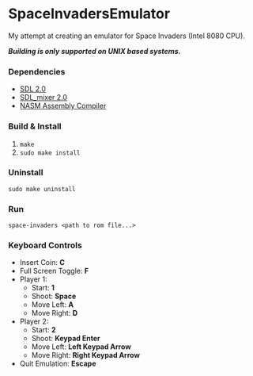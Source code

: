 # SpaceInvadersEmulator

My attempt at creating an emulator for Space Invaders (Intel 8080 CPU).

**_Building is only supported on UNIX based systems._**

### Dependencies

* [SDL 2.0](https://www.libsdl.org/index.php)
* [SDL_mixer 2.0](https://www.libsdl.org/projects/SDL_mixer/)
* [NASM Assembly Compiler](http://www.nasm.us/)

### Build & Install

1. `make`
2. `sudo make install`

### Uninstall

`sudo make uninstall`

### Run

`space-invaders <path to rom file...>`

### Keyboard Controls

* Insert Coin: **C**
* Full Screen Toggle: **F**
* Player 1:
    * Start: **1**
    * Shoot: **Space**
    * Move Left: **A**
    * Move Right: **D**
* Player 2:
    * Start: **2**
    * Shoot: **Keypad Enter**
    * Move Left: **Left Keypad Arrow**
    * Move Right: **Right Keypad Arrow**
* Quit Emulation: **Escape**
